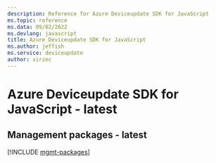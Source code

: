 ```yaml
---
description: Reference for Azure Deviceupdate SDK for JavaScript
ms.topic: reference
ms.data: 09/02/2022
ms.devlang: javascript
title: Azure Deviceupdate SDK for JavaScript
ms.author: jeffish
ms.service: deviceupdate
author: xirzec
---
```

# Azure Deviceupdate SDK for JavaScript - latest

## Management packages - latest
[!INCLUDE [mgmt-packages](deviceupdate-mgmt-index.md)]